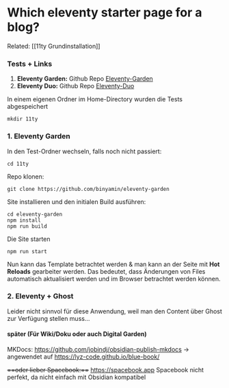 # Which eleventy starter page for a blog?

Related: [[11ty Grundinstallation]]

### Tests + Links
1. **Eleventy Garden:** Github Repo [Eleventy-Garden](https://github.com/binyamin/eleventy-garden) 
2. **Eleventy Duo:** Github Repo [Eleventy-Duo](https://github.com/yinkakun/eleventy-duo)


In einem eigenen Ordner im Home-Directory wurden die Tests abgespeichert
```
mkdir 11ty
```


### 1. Eleventy Garden

In den Test-Ordner wechseln, falls noch nicht passiert:
```
cd 11ty
```

Repo klonen:
```
git clone https://github.com/binyamin/eleventy-garden
```

Site installieren und den initialen Build ausführen:
```
cd eleventy-garden
npm install
npm run build
```

Die Site starten
```
npm run start
```


Nun kann das Template betrachtet werden & man kann an der Seite mit **Hot Reloads** gearbeiter werden.
Das bedeutet, dass Änderungen von Files automatisch aktualisiert werden und im Browser betrachtet werden können.


### 2. Eleventy + Ghost
Leider nicht sinnvol für diese Anwendung, weil man den Content über Ghost zur Verfügung stellen muss...





#### später (Für Wiki/Doku oder auch Digital Garden)

MKDocs: https://github.com/jobindj/obsidian-publish-mkdocs
→ angewendet auf  https://lyz-code.github.io/blue-book/

~~==oder lieber Spacebook:==~~ https://spacebook.app
Spacebook nicht perfekt, da nicht einfach mit Obsidian kompatibel